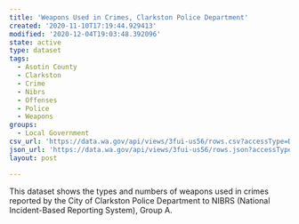 ```yaml
---
title: 'Weapons Used in Crimes, Clarkston Police Department'
created: '2020-11-10T17:19:44.929413'
modified: '2020-12-04T19:03:48.392096'
state: active
type: dataset
tags:
  - Asotin County
  - Clarkston
  - Crime
  - Nibrs
  - Offenses
  - Police
  - Weapons
groups:
  - Local Government
csv_url: 'https://data.wa.gov/api/views/3fui-us56/rows.csv?accessType=DOWNLOAD'
json_url: 'https://data.wa.gov/api/views/3fui-us56/rows.json?accessType=DOWNLOAD'
layout: post

---
```

This dataset shows the types and numbers of weapons used in crimes reported by the City of Clarkston Police Department to NIBRS (National Incident-Based Reporting System), Group A.
